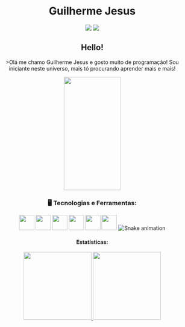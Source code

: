 <header>
<h1>Guilherme Jesus</h1>


<a href = "guilhermejcosta63@gmail.com"><img src="https://img.shields.io/badge/Gmail-D14836?style=for-the-badge&logo=gmail&logoColor=white" target="_blank"></a>
<a href="https://www.linkedin.com/in/Guilherme-Jesus" target="_blank"><img src="https://img.shields.io/badge/-LinkedIn-%230077B5?style=for-the-badge&logo=linkedin&logoColor=white" target="_blank"></a>   
</div>

<h2>Hello!</h2>
>Olá me chamo Guilherme Jesus e gosto muito de programação! Sou iniciante neste universo, mais tó procurando aprender mais e mais!

<p align="middle">
<img src ="https://media.giphy.com/media/lllcAYdLnN4gYb0h1H/giphy.gif"  width="150" height="300"/>
</p>

<h3>🖥️ Tecnologias e Ferramentas:</h3>

<img src="https://cdn.jsdelivr.net/gh/devicons/devicon/icons/git/git-original.svg" width="40" height="40"/> <img src="https://cdn.jsdelivr.net/gh/devicons/devicon/icons/github/github-original.svg" width="40" height="40"/> <img src="https://cdn.jsdelivr.net/gh/devicons/devicon/icons/python/python-original.svg" width="40" height="40"/> <img src="https://cdn.jsdelivr.net/gh/devicons/devicon/icons/pycharm/pycharm-plain.svg" width="40" height="40"/> <img src="https://cdn.jsdelivr.net/gh/devicons/devicon/icons/java/java-original.svg" width="40" height="40"/> <img src="https://cdn.jsdelivr.net/gh/devicons/devicon/icons/c/c-original.svg" width="40" height="40"/>
![Snake animation](https://github.com/Guilherme-J-C/Guilherme-J-C/blob/output/github-contribution-grid-snake.svg)    

<h4>Estatísticas:</h4>

<div>
<a href="https://github.com/Guilherme-J-C">
<img height="180em" src="https://github-readme-stats.vercel.app/api/top-langs/?username=Guilherme-J-C&layout=compact&langs_count=7&theme=dracula"/>
<img height="180em" src="https://github-readme-stats.vercel.app/api?username=Guilherme-J-C&show_icons=true&theme=dracula&include_all_commits=true&count_private=true"/>
</div>

<!---
Guilherme-J-C/Guilherme-J-C is a ✨ special ✨ repository because its `README.md` (this file) appears on your GitHub profile.
You can click the Preview link to take a look at your changes.
--->
